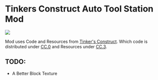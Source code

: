 # Tinkers Construct Auto Tool Station Mod
![](http://i.imgur.com/19PKla9.gif)

Mod uses Code and Resources from [Tinker's Construct](https://github.com/SlimeKnights/TinkersConstruct).
Which code is distributed under [CC.0](http://creativecommons.org/publicdomain/zero/1.0/) and 
Resources under [CC.3](http://creativecommons.org/licenses/by/3.0/).

## TODO:

* A Better Block Texture
